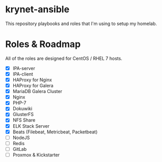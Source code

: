 # krynet-ansible
This repository playbooks and roles that I'm using to setup my homelab.

# Roles & Roadmap
All of the roles are designed for CentOS / RHEL 7 hosts.

- [x] IPA-server
- [x] IPA-client
- [x] HAProxy for Nginx
- [x] HAProxy for Galera
- [x] MariaDB Galera Cluster
- [x] Nginx
- [x] PHP-7
- [x] Dokuwiki
- [x] GlusterFS
- [x] NFS Share
- [x] ELK Stack Server
- [x] Beats (Filebeat, Metricbeat, Packetbeat)
- [ ] NodeJS
- [ ] Redis
- [ ] GitLab
- [ ] Proxmox & Kickstarter
